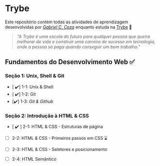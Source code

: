 # Trybe

Este repositório contém todas as atividades de aprendizagem desenvolvidas por _[Gabriel C. Ceza](https://www.linkedin.com/in/gabriel-ceza/)_ enquanto estuda na [Trybe](https://www.betrybe.com/) 🚀

> _"A Trybe é uma escola do futuro para qualquer pessoa que queira melhorar de vida e construir uma carreira de sucesso em tecnologia, onde a pessoa só paga quando conseguir um bom trabalho."_

## Fundamentos do Desenvolvimento Web ✅

### Seção 1: Unix, Shell & Git

- [ :heavy_check_mark:] 1-1: Unix & Shell 
- [ :heavy_check_mark:] 1-2: Git 
- [:heavy_check_mark:] 1-3: _Git & Github_  

### Seção 2: Introdução à HTML & CSS

- [ :heavy_check_mark: ] 2-1: HTML & CSS - Estruturas de página 
- [ ] 2-2: HTML & CSS - Primeiros passos em CSS :hourglass:
- [ ] 2-3: HTML & CSS - Seletores e posicionamento 
- [ ] 2-4: HTML Semântico
     
